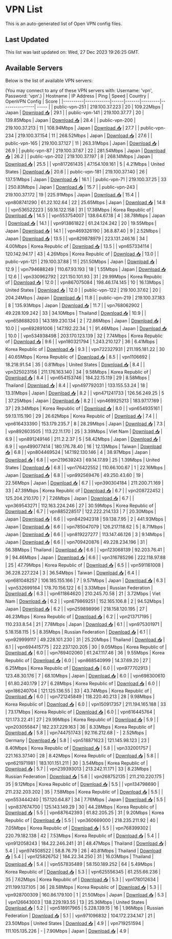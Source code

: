 # VPN List

This is an auto-generated list of Open VPN config files.

## Last Updated

This list was last updated on: Wed, 27 Dec 2023 19:26:25 GMT.

## Available Servers

Below is the list of available VPN servers:

(You may connect to any of these VPN servers with: Username: 'vpn', Password: 'vpn'.)
| Hostname | IP Address | Ping | Speed | Country | OpenVPN Config | Score |
|----------|------------|------|-------|---------|----------------| ----- |
| public-vpn-251 | 219.100.37.223 | 20 | 109.22Mbps | Japan | [Download 📥](./configs/server_0_JP.ovpn) | 29.1 |
| public-vpn-141 | 219.100.37.77 | 20 | 139.85Mbps | Japan | [Download 📥](./configs/server_1_JP.ovpn) | 28.4 |
| public-vpn-200 | 219.100.37.213 | 11 | 108.94Mbps | Japan | [Download 📥](./configs/server_2_JP.ovpn) | 27.7 |
| public-vpn-234 | 219.100.37.154 | 11 | 268.52Mbps | Japan | [Download 📥](./configs/server_3_JP.ovpn) | 27.6 |
| public-vpn-165 | 219.100.37.127 | 11 | 263.31Mbps | Japan | [Download 📥](./configs/server_4_JP.ovpn) | 26.9 |
| public-vpn-87 | 219.100.37.67 | 22 | 281.54Mbps | Japan | [Download 📥](./configs/server_5_JP.ovpn) | 26.2 |
| public-vpn-202 | 219.100.37.197 | 8 | 268.14Mbps | Japan | [Download 📥](./configs/server_6_JP.ovpn) | 25.5 |
| vpn817261435 | 47.154.109.161 | 5 | 4.21Mbps | United States | [Download 📥](./configs/server_7_US.ovpn) | 20.6 |
| public-vpn-181 | 219.100.37.140 | 26 | 137.51Mbps | Japan | [Download 📥](./configs/server_8_JP.ovpn) | 16.1 |
| public-vpn-71 | 219.100.37.25 | 33 | 250.83Mbps | Japan | [Download 📥](./configs/server_9_JP.ovpn) | 15.7 |
| public-vpn-243 | 219.100.37.172 | 19 | 225.91Mbps | Japan | [Download 📥](./configs/server_10_JP.ovpn) | 15.4 |
| vpn808741290 | 61.22.102.64 | 22 | 25.65Mbps | Japan | [Download 📥](./configs/server_11_JP.ovpn) | 14.8 |
| vpn536522223 | 59.16.122.158 | 31 | 17.38Mbps | Korea Republic of | [Download 📥](./configs/server_12_KR.ovpn) | 14.5 |
| vpn553754007 | 138.64.67.18 | 4 | 38.78Mbps | Japan | [Download 📥](./configs/server_13_JP.ovpn) | 14.1 |
| vpn913861822 | 61.24.124.242 | 20 | 19.55Mbps | Japan | [Download 📥](./configs/server_14_JP.ovpn) | 14.1 |
| vpn469326190 | 36.8.87.40 | 9 | 2.52Mbps | Japan | [Download 📥](./configs/server_15_JP.ovpn) | 13.5 |
| vpn829878979 | 223.131.246.16 | 34 | 4.00Mbps | Korea Republic of | [Download 📥](./configs/server_16_KR.ovpn) | 13.5 |
| vpn657334114 | 120.142.94.17 | 43 | 4.26Mbps | Korea Republic of | [Download 📥](./configs/server_17_KR.ovpn) | 13.0 |
| public-vpn-121 | 219.100.37.88 | 11 | 251.50Mbps | Japan | [Download 📥](./configs/server_18_JP.ovpn) | 12.9 |
| vpn794688249 | 110.67.93.193 | 18 | 1.55Mbps | Japan | [Download 📥](./configs/server_19_JP.ovpn) | 12.6 |
| vpn330962792 | 221.150.101.93 | 31 | 29.99Mbps | Korea Republic of | [Download 📥](./configs/server_20_KR.ovpn) | 12.0 |
| vpn867075084 | 198.46.174.145 | 10 | 16.13Mbps | United States | [Download 📥](./configs/server_21_US.ovpn) | 12.0 |
| public-vpn-122 | 219.100.37.62 | 20 | 204.24Mbps | Japan | [Download 📥](./configs/server_22_JP.ovpn) | 11.8 |
| public-vpn-219 | 219.100.37.183 | 8 | 135.93Mbps | Japan | [Download 📥](./configs/server_23_JP.ovpn) | 11.7 |
| vpn768062902 | 49.228.109.242 | 33 | 34.10Mbps | Thailand | [Download 📥](./configs/server_24_TH.ovpn) | 10.9 |
| vpn658688203 | 143.189.230.134 | 2 | 72.86Mbps | Japan | [Download 📥](./configs/server_25_JP.ovpn) | 10.0 |
| vpn692891006 | 147.192.22.34 | 1 | 91.46Mbps | Japan | [Download 📥](./configs/server_26_JP.ovpn) | 10.0 |
| vpn534938498 | 203.170.123.139 | 32 | 7.74Mbps | Korea Republic of | [Download 📥](./configs/server_27_KR.ovpn) | 9.6 |
| vpn180321794 | 1.243.210.127 | 36 | 6.41Mbps | Korea Republic of | [Download 📥](./configs/server_28_KR.ovpn) | 9.3 |
| vpn722327931 | 211.195.181.22 | 30 | 40.65Mbps | Korea Republic of | [Download 📥](./configs/server_29_KR.ovpn) | 8.5 |
| vpn1106692 | 18.218.91.54 | 35 | 0.81Mbps | United States | [Download 📥](./configs/server_30_US.ovpn) | 8.4 |
| vpn325023156 | 211.176.163.140 | 34 | 9.58Mbps | Korea Republic of | [Download 📥](./configs/server_31_KR.ovpn) | 8.4 |
| vpn654153746 | 184.22.15.119 | 29 | 8.58Mbps | Thailand | [Download 📥](./configs/server_32_TH.ovpn) | 8.4 |
| vpn497792031 | 133.155.53.24 | 18 | 13.31Mbps | Japan | [Download 📥](./configs/server_33_JP.ovpn) | 8.2 |
| vpn471241733 | 126.56.249.25 | 5 | 37.25Mbps | Japan | [Download 📥](./configs/server_34_JP.ovpn) | 8.2 |
| vpn469925213 | 183.97.17.169 | 37 | 29.34Mbps | Korea Republic of | [Download 📥](./configs/server_35_KR.ovpn) | 8.0 |
| vpn654935161 | 59.13.115.190 | 29 | 26.62Mbps | Korea Republic of | [Download 📥](./configs/server_36_KR.ovpn) | 7.4 |
| vpn616433390 | 153.179.235.7 | 8 | 28.29Mbps | Japan | [Download 📥](./configs/server_37_JP.ovpn) | 7.3 |
| vpn892603505 | 113.22.11.170 | 25 | 3.39Mbps | Viet Nam | [Download 📥](./configs/server_38_VN.ovpn) | 6.9 |
| vpn891249146 | 211.2.2.37 | 5 | 58.42Mbps | Japan | [Download 📥](./configs/server_39_JP.ovpn) | 6.9 |
| vpn499077414 | 180.176.78.40 | 16 | 12.13Mbps | Taiwan | [Download 📥](./configs/server_40_TW.ovpn) | 6.8 |
| vpn804469524 | 147.192.130.146 | 4 | 38.97Mbps | Japan | [Download 📥](./configs/server_41_JP.ovpn) | 6.8 |
| vpn219639243 | 69.14.17.89 | 25 | 1.39Mbps | United States | [Download 📥](./configs/server_42_US.ovpn) | 6.8 |
| vpn176422552 | 110.66.100.67 | 1 | 22.16Mbps | Japan | [Download 📥](./configs/server_43_JP.ovpn) | 6.8 |
| vpn992569476 | 49.250.43.60 | 19 | 22.56Mbps | Japan | [Download 📥](./configs/server_44_JP.ovpn) | 6.7 |
| vpn390304184 | 211.200.71.169 | 33 | 47.39Mbps | Korea Republic of | [Download 📥](./configs/server_45_KR.ovpn) | 6.7 |
| vpn208722452 | 125.204.210.170 | 7 | 7.26Mbps | Japan | [Download 📥](./configs/server_46_JP.ovpn) | 6.7 |
| vpn369543271 | 112.163.224.246 | 27 | 30.59Mbps | Korea Republic of | [Download 📥](./configs/server_47_KR.ovpn) | 6.7 |
| vpn885228517 | 122.222.214.133 | 7 | 20.30Mbps | Japan | [Download 📥](./configs/server_48_JP.ovpn) | 6.6 |
| vpn842942318 | 59.138.7.95 | 2 | 441.93Mbps | Japan | [Download 📥](./configs/server_49_JP.ovpn) | 6.6 |
| vpn785047079 | 126.217.118.62 | 5 | 8.71Mbps | Japan | [Download 📥](./configs/server_50_JP.ovpn) | 6.6 |
| vpn819227277 | 113.147.46.126 | 3 | 9.14Mbps | Japan | [Download 📥](./configs/server_51_JP.ovpn) | 6.6 |
| vpn709420876 | 49.228.234.196 | 31 | 56.38Mbps | Thailand | [Download 📥](./configs/server_52_TH.ovpn) | 6.6 |
| vpn123068139 | 92.203.76.41 | 9 | 94.46Mbps | Japan | [Download 📥](./configs/server_53_JP.ovpn) | 6.6 |
| vpn316785296 | 222.118.97.88 | 25 | 47.79Mbps | Korea Republic of | [Download 📥](./configs/server_54_KR.ovpn) | 6.5 |
| vpn591161008 | 36.228.227.224 | 3 | 36.54Mbps | Taiwan | [Download 📥](./configs/server_55_TW.ovpn) | 6.4 |
| vpn681048257 | 106.185.155.166 | 7 | 9.57Mbps | Japan | [Download 📥](./configs/server_56_JP.ovpn) | 6.3 |
| vpn532699164 | 178.70.156.122 | 6 | 3.33Mbps | Russian Federation | [Download 📥](./configs/server_57_RU.ovpn) | 6.3 |
| vpn611864620 | 210.245.70.58 | 21 | 3.72Mbps | Viet Nam | [Download 📥](./configs/server_58_VN.ovpn) | 6.2 |
| vpn679869251 | 152.165.106.8 | 2 | 94.52Mbps | Japan | [Download 📥](./configs/server_59_JP.ovpn) | 6.2 |
| vpn259898996 | 218.158.120.195 | 27 | 46.23Mbps | Korea Republic of | [Download 📥](./configs/server_60_KR.ovpn) | 6.2 |
| vpn213717195 | 110.233.8.54 | 21 | 7.78Mbps | Japan | [Download 📥](./configs/server_61_JP.ovpn) | 6.1 |
| vpn975301971 | 5.18.158.115 | 5 | 8.35Mbps | Russian Federation | [Download 📥](./configs/server_62_RU.ovpn) | 6.1 |
| vpn929999117 | 49.228.101.230 | 31 | 25.20Mbps | Thailand | [Download 📥](./configs/server_63_TH.ovpn) | 6.1 |
| vpn694415775 | 222.237.120.205 | 30 | 9.05Mbps | Korea Republic of | [Download 📥](./configs/server_64_KR.ovpn) | 6.0 |
| vpn769402060 | 61.247.117.46 | 36 | 9.55Mbps | Korea Republic of | [Download 📥](./configs/server_65_KR.ovpn) | 6.0 |
| vpn868540999 | 14.37.69.20 | 27 | 6.25Mbps | Korea Republic of | [Download 📥](./configs/server_66_KR.ovpn) | 6.0 |
| vpn977702913 | 123.48.30.176 | 7 | 68.10Mbps | Japan | [Download 📥](./configs/server_67_JP.ovpn) | 6.0 |
| vpn698300610 | 61.80.240.179 | 27 | 6.28Mbps | Korea Republic of | [Download 📥](./configs/server_68_KR.ovpn) | 6.0 |
| vpn186240704 | 121.125.136.55 | 33 | 43.74Mbps | Korea Republic of | [Download 📥](./configs/server_69_KR.ovpn) | 6.0 |
| vpn721245849 | 118.220.40.213 | 28 | 9.98Mbps | Korea Republic of | [Download 📥](./configs/server_70_KR.ovpn) | 6.0 |
| vpn150917357 | 211.194.165.188 | 33 | 73.17Mbps | Korea Republic of | [Download 📥](./configs/server_71_KR.ovpn) | 6.0 |
| vpn616445764 | 121.173.22.41 | 27 | 29.99Mbps | Korea Republic of | [Download 📥](./configs/server_72_KR.ovpn) | 5.9 |
| vpn203055847 | 182.237.229.163 | 36 | 8.33Mbps | Korea Republic of | [Download 📥](./configs/server_73_KR.ovpn) | 5.8 |
| vpn744751743 | 92.116.212.68 | - | 2.52Mbps | Germany | [Download 📥](./configs/server_74_DE.ovpn) | 5.8 |
| vpn518871623 | 121.145.98.123 | 23 | 8.40Mbps | Korea Republic of | [Download 📥](./configs/server_75_KR.ovpn) | 5.8 |
| vpn332001757 | 221.163.37.140 | 28 | 8.42Mbps | Korea Republic of | [Download 📥](./configs/server_76_KR.ovpn) | 5.8 |
| vpn621971981 | 183.101.151.211 | 30 | 3.54Mbps | Korea Republic of | [Download 📥](./configs/server_77_KR.ovpn) | 5.7 |
| vpn239393013 | 213.242.11.171 | 33 | 8.23Mbps | Russian Federation | [Download 📥](./configs/server_78_RU.ovpn) | 5.6 |
| vpn268752135 | 211.210.220.175 | 35 | 9.12Mbps | Korea Republic of | [Download 📥](./configs/server_79_KR.ovpn) | 5.5 |
| vpn134798690 | 211.232.203.202 | 35 | 7.58Mbps | Korea Republic of | [Download 📥](./configs/server_80_KR.ovpn) | 5.5 |
| vpn553444240 | 157.120.64.87 | 34 | 7.76Mbps | Japan | [Download 📥](./configs/server_81_JP.ovpn) | 5.5 |
| vpn837674700 | 125.143.149.29 | 30 | 44.28Mbps | Korea Republic of | [Download 📥](./configs/server_82_KR.ovpn) | 5.5 |
| vpn687642393 | 61.82.205.25 | 31 | 9.20Mbps | Korea Republic of | [Download 📥](./configs/server_83_KR.ovpn) | 5.5 |
| vpn360669000 | 218.235.211.92 | 40 | 7.05Mbps | Korea Republic of | [Download 📥](./configs/server_84_KR.ovpn) | 5.5 |
| vpn768399302 | 220.79.182.138 | 42 | 7.53Mbps | Korea Republic of | [Download 📥](./configs/server_85_KR.ovpn) | 5.4 |
| vpn912058243 | 184.22.246.241 | 31 | 48.47Mbps | Thailand | [Download 📥](./configs/server_86_TH.ovpn) | 5.4 |
| vpn974508522 | 58.8.76.79 | 26 | 40.81Mbps | Thailand | [Download 📥](./configs/server_87_TH.ovpn) | 5.4 |
| vpn125826752 | 184.22.34.250 | 31 | 16.03Mbps | Thailand | [Download 📥](./configs/server_88_TH.ovpn) | 5.4 |
| vpn557835489 | 58.150.189.252 | 64 | 5.49Mbps | Korea Republic of | [Download 📥](./configs/server_89_KR.ovpn) | 5.3 |
| vpn625556345 | 61.255.66.236 | 35 | 7.62Mbps | Korea Republic of | [Download 📥](./configs/server_90_KR.ovpn) | 5.3 |
| vpn178012634 | 211.199.137.105 | 36 | 28.58Mbps | Korea Republic of | [Download 📥](./configs/server_91_KR.ovpn) | 5.3 |
| vpn928700309 | 160.86.179.100 | 1 | 21.50Mbps | Japan | [Download 📥](./configs/server_92_JP.ovpn) | 5.3 |
| vpn126643003 | 138.229.193.55 | 13 | 25.36Mbps | United States | [Download 📥](./configs/server_93_US.ovpn) | 5.2 |
| vpn518917965 | 5.228.139.15 | 16 | 1.96Mbps | Russian Federation | [Download 📥](./configs/server_94_RU.ovpn) | 5.1 |
| vpn971096832 | 104.172.234.147 | 21 | 23.50Mbps | United States | [Download 📥](./configs/server_95_US.ovpn) | 4.9 |
| vpn719251594 | 111.105.135.226 | - | 7.90Mbps | Japan | [Download 📥](./configs/server_96_JP.ovpn) | 4.9 |

